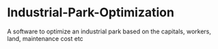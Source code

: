 # Industrial-Park-Optimization
A software to optimize an industrial park based on the capitals, workers, land, maintenance cost etc
